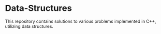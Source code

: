# Data-Structures
This repository contains solutions to various problems implemented in C++, utilizing data structures. 
